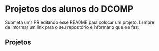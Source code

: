 # Projetos dos alunos do DCOMP

Submeta uma PR editando esse README para colocar um projeto. Lembre de informar um link para o seu repositório e informar o que ele faz.

## Projetos
